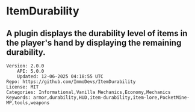 # ItemDurability
## A plugin displays the durability level of items in the player's hand by displaying the remaining durability.
```properties
Version: 2.0.0
    API: 5.0.0
    Updated: 12-06-2025 04:18:55 UTC
Repo: https://github.com/ImmoDevs/ItemDurability
License: MIT
Categories: Informational,Vanilla Mechanics,Economy,Mechanics
Keywords: armor,durability,HUD,item-durability,item-lore,PocketMine-MP,tools,weapons
```